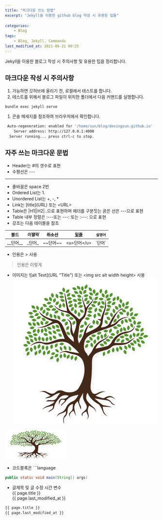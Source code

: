 ```yaml
---
title: "마크다운 쓰는 방법"
excerpt: "Jekyll을 이용한 github blog 작성 시 유용한 팁들"

categories:
    - Blog
tags:
    - Blog, Jekyll, Commands
last_modified_at: 2021-06-21 00:25
---
```

Jekyll을 이용한 블로그 작성 시 주의사항 및 유용한 팁을 정리합니다.

## 마크다운 작성 시 주의사항
1. 가능하면 깃허브에 올리기 전, 로컬에서 테스트를 합니다.
1. 테스트를 위해서 블로그 파일이 위치한 폴더에서 다음 커맨드를 실행합니다.
```bash
bundle exec jekyll serve
```
1. 콘솔 메세지를 참조하여 브라우저에서 확인합니다.
```bash
 Auto-regeneration: enabled for '/home/sun/blog/devingsun.github.io'
    Server address: http://127.0.0.1:4000
  Server running... press ctrl-c to stop.
```



## 자주 쓰는 마크다운 문법

+ Header는 #의 갯수로 표현
+ 수평선은 \-\-\-
---
+ 줄바꿈은 space 2번
+ Ordered List는 1.
+ Unordered List는 +, -, *
+ Link는 \[title]\(URL) 또는 \<URL>
+ Table은 \|H1\|\|H2\|..으로 표현하며 헤더를 구분짓는 굵은 선은 \-\-\-으로 표현
+ Table 내부 정렬은 :---또는 ---: 또는 :---: 으로 표현
+ 강조는 다음 테이블을 참조

|__볼드__|_이탤릭_|~~취소선~~|<u>밑줄</u>|`설명어`|
|:---:|:---:|:---:|:---:|:---:|
|\_\_단어\_\_|\_단어\_|\~\~단어\~\~|\<u>단어\</u>|\`단어\`|

+ 인용은 \> 사용 
>인용은 이렇게
+ 이미지는 \!\[alt Text\](URL "Title") 또는 \<img src alt width height> 사용
![나무alt](/img/Tree.jpg "나무")
<img src="/img/Tree.jpg" alt="나무alt" width="200" height="100" title="나무">

+ 코드블록은 \`\`\`language
```java
public static void main(String[] args)
```

+ 글제목 및 글 수정 시간 변수  
\{\{ page.title \}\}  
\{\{ page.last_modified_at \}\}
```markdown
{{ page.title }}
{{ page.last_modified_at }}
```